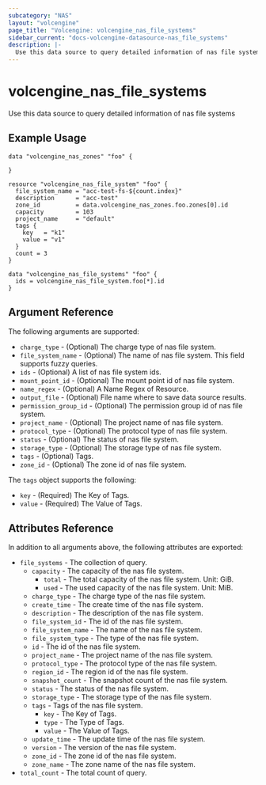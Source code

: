 ```yaml
---
subcategory: "NAS"
layout: "volcengine"
page_title: "Volcengine: volcengine_nas_file_systems"
sidebar_current: "docs-volcengine-datasource-nas_file_systems"
description: |-
  Use this data source to query detailed information of nas file systems
---
```

# volcengine_nas_file_systems
Use this data source to query detailed information of nas file systems
## Example Usage
```hcl
data "volcengine_nas_zones" "foo" {

}

resource "volcengine_nas_file_system" "foo" {
  file_system_name = "acc-test-fs-${count.index}"
  description      = "acc-test"
  zone_id          = data.volcengine_nas_zones.foo.zones[0].id
  capacity         = 103
  project_name     = "default"
  tags {
    key   = "k1"
    value = "v1"
  }
  count = 3
}

data "volcengine_nas_file_systems" "foo" {
  ids = volcengine_nas_file_system.foo[*].id
}
```
## Argument Reference
The following arguments are supported:
* `charge_type` - (Optional) The charge type of nas file system.
* `file_system_name` - (Optional) The name of nas file system. This field supports fuzzy queries.
* `ids` - (Optional) A list of nas file system ids.
* `mount_point_id` - (Optional) The mount point id of nas file system.
* `name_regex` - (Optional) A Name Regex of Resource.
* `output_file` - (Optional) File name where to save data source results.
* `permission_group_id` - (Optional) The permission group id of nas file system.
* `project_name` - (Optional) The project name of nas file system.
* `protocol_type` - (Optional) The protocol type of nas file system.
* `status` - (Optional) The status of nas file system.
* `storage_type` - (Optional) The storage type of nas file system.
* `tags` - (Optional) Tags.
* `zone_id` - (Optional) The zone id of nas file system.

The `tags` object supports the following:

* `key` - (Required) The Key of Tags.
* `value` - (Required) The Value of Tags.

## Attributes Reference
In addition to all arguments above, the following attributes are exported:
* `file_systems` - The collection of query.
    * `capacity` - The capacity of the nas file system.
        * `total` - The total capacity of the nas file system. Unit: GiB.
        * `used` - The used capacity of the nas file system. Unit: MiB.
    * `charge_type` - The charge type of the nas file system.
    * `create_time` - The create time of the nas file system.
    * `description` - The description of the nas file system.
    * `file_system_id` - The id of the nas file system.
    * `file_system_name` - The name of the nas file system.
    * `file_system_type` - The type of the nas file system.
    * `id` - The id of the nas file system.
    * `project_name` - The project name of the nas file system.
    * `protocol_type` - The protocol type of the nas file system.
    * `region_id` - The region id of the nas file system.
    * `snapshot_count` - The snapshot count of the nas file system.
    * `status` - The status of the nas file system.
    * `storage_type` - The storage type of the nas file system.
    * `tags` - Tags of the nas file system.
        * `key` - The Key of Tags.
        * `type` - The Type of Tags.
        * `value` - The Value of Tags.
    * `update_time` - The update time of the nas file system.
    * `version` - The version of the nas file system.
    * `zone_id` - The zone id of the nas file system.
    * `zone_name` - The zone name of the nas file system.
* `total_count` - The total count of query.


